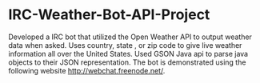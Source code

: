 # IRC-Weather-Bot-API-Project
Developed a IRC bot that utilized the Open Weather API to output weather data when asked.
Uses country, state , or zip code to give live weather information all over the United States.
Used GSON Java api to parse java objects to their JSON representation.
The bot is demonstrated using the following website http://webchat.freenode.net/.
